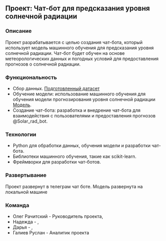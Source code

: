 ## Проект: Чат-бот для предсказания уровня солнечной радиации

### Описание
Проект разрабатывается с целью создания чат-бота, который использует модель машинного обучения для предсказания уровня солнечной радиации. Чат-бот будет обучен на основе метеорологических данных и погодных условий для предоставления прогнозов о солнечной радиации.

### Функциональность
- Сбор данных. [Подготовленный датасет](https://github.com/Rusl23/Dataton/blob/master/SolarPrediction.csv)
- Обучение модели: использование машинного обучения для обучения модели прогнозирования уровня солнечной радиации [Модель](https://github.com/Rusl23/Dataton/blob/master/model_catboostregr.ipynb).
- Создание чат-бота: разработка и внедрение чат-бота для взаимодействия с пользователями и предоставления прогнозов @Solar_rad_bot.

### Технологии
- Python для обработки данных, обучения модели и разработки чат-бота.
- Библиотеки машинного обучения, такие как scikit-learn.
- Фреймворки для разработки чат-ботов.

### Развертывание
Проект развернут в телеграм чат боте. Модель развернута на локальной машине

### Команда
- Олег Рачитский - Руководитель проекта, 
- Надежда - , 
- Дарья - , 
- Галиев Руслан - Аналитик проекта 
